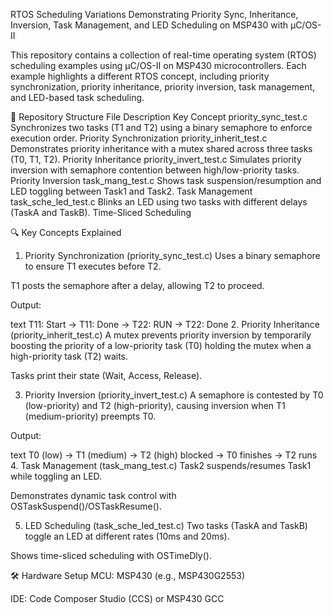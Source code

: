 
RTOS Scheduling Variations 
Demonstrating Priority Sync, Inheritance, Inversion, Task Management, and LED Scheduling on MSP430 with µC/OS-II

This repository contains a collection of real-time operating system (RTOS) scheduling examples using µC/OS-II on MSP430 microcontrollers. Each example highlights a different RTOS concept, including priority synchronization, priority inheritance, priority inversion, task management, and LED-based task scheduling.

📁 Repository Structure
File	Description	Key Concept
priority_sync_test.c	Synchronizes two tasks (T1 and T2) using a binary semaphore to enforce execution order.	Priority Synchronization
priority_inherit_test.c	Demonstrates priority inheritance with a mutex shared across three tasks (T0, T1, T2).	Priority Inheritance
priority_invert_test.c	Simulates priority inversion with semaphore contention between high/low-priority tasks.	Priority Inversion
task_mang_test.c	Shows task suspension/resumption and LED toggling between Task1 and Task2.	Task Management
task_sche_led_test.c	Blinks an LED using two tasks with different delays (TaskA and TaskB).	Time-Sliced Scheduling

🔍 Key Concepts Explained
1. Priority Synchronization (priority_sync_test.c)
Uses a binary semaphore to ensure T1 executes before T2.

T1 posts the semaphore after a delay, allowing T2 to proceed.

Output:

text
T11: Start → T11: Done → T22: RUN → T22: Done
2. Priority Inheritance (priority_inherit_test.c)
A mutex prevents priority inversion by temporarily boosting the priority of a low-priority task (T0) holding the mutex when a high-priority task (T2) waits.

Tasks print their state (Wait, Access, Release).

3. Priority Inversion (priority_invert_test.c)
A semaphore is contested by T0 (low-priority) and T2 (high-priority), causing inversion when T1 (medium-priority) preempts T0.

Output:

text
T0 (low) → T1 (medium) → T2 (high) blocked → T0 finishes → T2 runs
4. Task Management (task_mang_test.c)
Task2 suspends/resumes Task1 while toggling an LED.

Demonstrates dynamic task control with OSTaskSuspend()/OSTaskResume().

5. LED Scheduling (task_sche_led_test.c)
Two tasks (TaskA and TaskB) toggle an LED at different rates (10ms and 20ms).

Shows time-sliced scheduling with OSTimeDly().

🛠️ Hardware Setup
MCU: MSP430 (e.g., MSP430G2553)

IDE: Code Composer Studio (CCS) or MSP430 GCC

